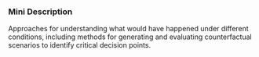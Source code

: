### Mini Description

Approaches for understanding what would have happened under different conditions, including methods for generating and evaluating counterfactual scenarios to identify critical decision points.
